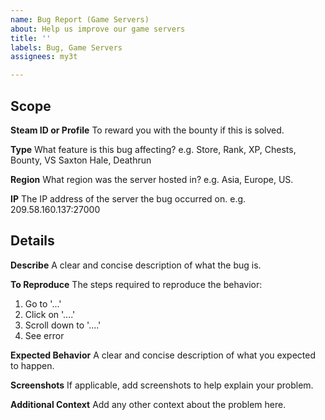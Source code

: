 ```yaml
---
name: Bug Report (Game Servers)
about: Help us improve our game servers
title: ''
labels: Bug, Game Servers
assignees: my3t

---
```


## Scope

**Steam ID or Profile**
To reward you with the bounty if this is solved.

**Type**
What feature is this bug affecting?
e.g. Store, Rank, XP, Chests, Bounty, VS Saxton Hale, Deathrun

**Region**
What region was the server hosted in?
e.g. Asia, Europe, US.

**IP**
The IP address of the server the bug occurred on.
e.g. 209.58.160.137:27000

## Details

**Describe**
A clear and concise description of what the bug is.

**To Reproduce**
The steps required to reproduce the behavior:
1. Go to '...'
2. Click on '....'
3. Scroll down to '....'
4. See error

**Expected Behavior**
A clear and concise description of what you expected to happen.

**Screenshots**
If applicable, add screenshots to help explain your problem.

**Additional Context**
Add any other context about the problem here.

